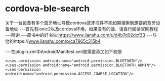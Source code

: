 # cordova-ble-search
关于一台设备有多个蓝牙地址导致cordova蓝牙插件不能如期搜索到想要的蓝牙设备地址
---首先有ionic2以及cordova环境，如果没有的话，请自行阅读官网教程
---鸣谢
---简书中的好书生:https://www.jianshu.com/u/d4b7d02dcf33
---与他的https://www.jianshu.com/p/ca7965c315b4

---在plugin.xml中AndroidManifest.xml里需要添加如下权限
```
<uses-permission android:name="android.permission.BLUETOOTH"/>
<uses-permission android:name="android.permission.BLUETOOTH_ADMIN"/>
<uses-permission android:name="android.permission.ACCESS_COARSE_LOCATION"/>
```
